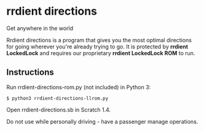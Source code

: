 # rrdient directions
Get anywhere in the world

Rrdient directions is a program that gives you the most optimal directions for going wherever you're already trying to go. It is protected by **rrdient LockedLock** and requires our proprietary **rrdient LockedLock ROM** to run.

## Instructions

Run rrdient-directions-rom.py (not included) in Python 3:

`$ python3 rrdient-directions-llrom.py`

Open rrdient-directions.sb in Scratch 1.4.

Do not use while personally driving - have a passenger manage operations.

